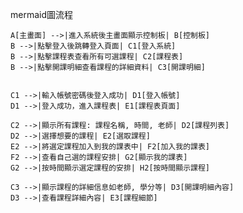 mermaid圖流程
  
    A[主畫面] -->|進入系統後主畫面顯示控制板| B[控制板]
    B -->|點擊登入後跳轉登入頁面| C1[登入系統]
    B -->|點擊課程表查看所有可選課程| C2[課程表]
    B -->|點擊開課明細查看課程的詳細資料| C3[開課明細]

   
    C1 -->|輸入帳號密碼後登入成功| D1[登入帳號]
    D1 -->|登入成功，進入課程表| E1[課程表頁面]
    
    C2 -->|顯示所有課程: 課程名稱, 時間, 老師| D2[課程列表]
    D2 -->|選擇想要的課程| E2[選取課程]
    E2 -->|將選定課程加入到我的課表中| F2[加入我的課表]
    F2 -->|查看自己選的課程安排| G2[顯示我的課表]
    G2 -->|按時間顯示選定課程的安排| H2[按時間顯示課程]

    C3 -->|顯示課程的詳細信息如老師, 學分等| D3[開課明細內容]
    D3 -->|查看課程詳細內容| E3[課程細節]